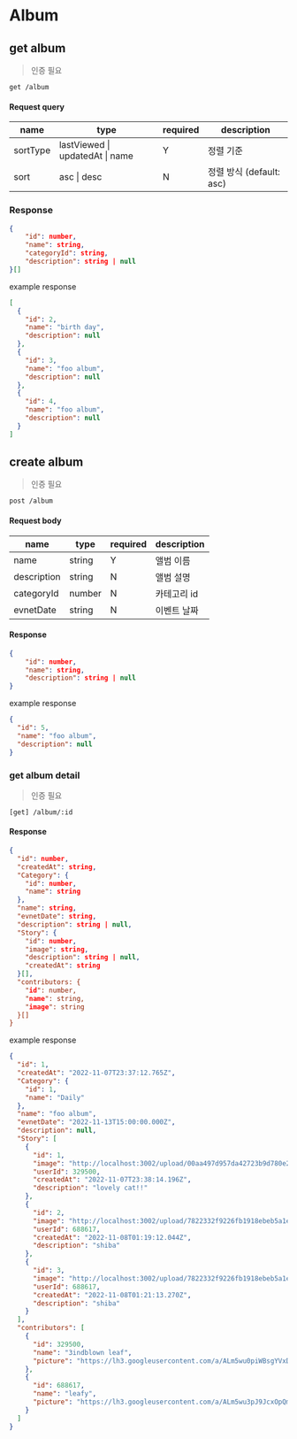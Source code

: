 # Album

## get album

> 인증 필요

```text
get /album
```

#### Request query

| name     | type                            | required | description              |
| -------- | ------------------------------- | -------- | ------------------------ |
| sortType | lastViewed \| updatedAt \| name | Y        | 정렬 기준                |
| sort     | asc \| desc                     | N        | 정렬 방식 (default: asc) |

### Response

```json
{
    "id": number,
    "name": string,
    "categoryId": string,
    "description": string | null
}[]

```

example response

```json
[
  {
    "id": 2,
    "name": "birth day",
    "description": null
  },
  {
    "id": 3,
    "name": "foo album",
    "description": null
  },
  {
    "id": 4,
    "name": "foo album",
    "description": null
  }
]
```

## create album

> 인증 필요

```text
post /album
```

#### Request body

| name        | type   | required | description |
| ----------- | ------ | -------- | ----------- |
| name        | string | Y        | 앨범 이름   |
| description | string | N        | 앨범 설명   |
| categoryId  | number | N        | 카테고리 id |
| evnetDate   | string | N        | 이벤트 날짜 |

#### Response

```json
{
    "id": number,
    "name": string,
    "description": string | null
}
```

example response

```json
{
  "id": 5,
  "name": "foo album",
  "description": null
}
```

### get album detail

> 인증 필요

```text
[get] /album/:id
```

#### Response

```json
{
  "id": number,
  "createdAt": string,
  "Category": {
    "id": number,
    "name": string
  },
  "name": string,
  "evnetDate": string,
  "description": string | null,
  "Story": {
    "id": number,
    "image": string,
    "description": string | null,
    "createdAt": string
  }[],
  "contributors: {
    "id": number,
    "name": string,
    "image": string
  }[]
}
```

example response

```json
{
  "id": 1,
  "createdAt": "2022-11-07T23:37:12.765Z",
  "Category": {
    "id": 1,
    "name": "Daily"
  },
  "name": "foo album",
  "evnetDate": "2022-11-13T15:00:00.000Z",
  "description": null,
  "Story": [
    {
      "id": 1,
      "image": "http://localhost:3002/upload/00aa497d957da42723b9d780e291bfc4?&f=13&a=400571306137d40a8290d806982bc041",
      "userId": 329500,
      "createdAt": "2022-11-07T23:38:14.196Z",
      "description": "lovely cat!!"
    },
    {
      "id": 2,
      "image": "http://localhost:3002/upload/7822332f9226fb1918ebeb5a1e1afa95?&f=13&a=8b78446582db0f2a5c2dfd0cf42894c2",
      "userId": 688617,
      "createdAt": "2022-11-08T01:19:12.044Z",
      "description": "shiba"
    },
    {
      "id": 3,
      "image": "http://localhost:3002/upload/7822332f9226fb1918ebeb5a1e1afa95?&f=13&a=bac59cd89785b3a9261ddddb0058f046",
      "userId": 688617,
      "createdAt": "2022-11-08T01:21:13.270Z",
      "description": "shiba"
    }
  ],
  "contributors": [
    {
      "id": 329500,
      "name": "3indblown leaf",
      "picture": "https://lh3.googleusercontent.com/a/ALm5wu0piWBsgYVxDQCFrL7OWeo_ftlw4uZ2uiVC9MUP=s96-c"
    },
    {
      "id": 688617,
      "name": "leafy",
      "picture": "https://lh3.googleusercontent.com/a/ALm5wu3pJ9JcxOpQmpQ2Z4LHKFfvzNIdyX61kliIbfbM=s96-c"
    }
  ]
}
```
